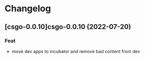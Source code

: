# Changelog


## [csgo-0.0.10]csgo-0.0.10 (2022-07-20)

### Feat

- move dev apps to incubator and remove bad content from dev
